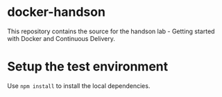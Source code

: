 # docker-handson
This repository contains the source for the handson lab - Getting started with Docker and Continuous Delivery. 

# Setup the test environment

Use `npm install` to install the local dependencies.

